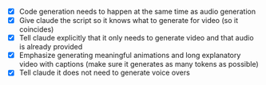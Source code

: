 - [x] Code generation needs to happen at the same time as audio generation
- [x] Give claude the script so it knows what to generate for video (so it coincides)
- [x] Tell claude explicitly that it only needs to generate video and that audio is already provided
- [x] Emphasize generating meaningful animations and long explanatory video with captions (make sure it generates as many tokens as possible)
- [x] Tell claude it does not need to generate voice overs